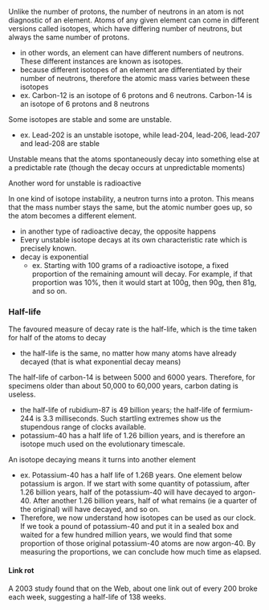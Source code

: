 
Unlike the number of protons, the number of neutrons in an atom is not diagnostic of an element. Atoms of any given element can come in different versions called isotopes, which have differing number of neutrons, but always the same number of protons.
- in other words, an element can have different numbers of neutrons. These different instances are known as isotopes. 
- because different isotopes of an element are differentiated by their number of neutrons, therefore the atomic mass varies between these isotopes
- ex. Carbon-12 is an isotope of 6 protons and 6 neutrons. Carbon-14 is an isotope of 6 protons and 8 neutrons

Some isotopes are stable and some are unstable.
- ex. Lead-202 is an unstable isotope, while lead-204, lead-206, lead-207 and lead-208 are stable

Unstable means that the atoms spontaneously decay into something else at a predictable rate (though the decay occurs at unpredictable moments)

Another word for unstable is radioactive

In one kind of isotope instability, a neutron turns into a proton. This means that the mass number stays the same, but the atomic number goes up, so the atom becomes a different element.
- in another type of radioactive decay, the opposite happens
- Every unstable isotope decays at its own characteristic rate which is precisely known. 
- decay is exponential
  - ex. Starting with 100 grams of a radioactive isotope, a fixed proportion of the remaining amount will decay. For example, if that proportion was 10%, then it would start at 100g, then 90g, then 81g, and so on.


### Half-life
The favoured measure of decay rate is the half-life, which is the time taken for half of the atoms to decay 
- the half-life is the same, no matter how many atoms have already decayed (that is what exponential decay means)

The half-life of carbon-14 is between 5000 and 6000 years. Therefore, for specimens older than about 50,000 to 60,000 years, carbon dating is useless. 
- the half-life of rubidium-87 is 49 billion years; the half-life of fermium-244 is 3.3 milliseconds. Such startling extremes show us the stupendous range of clocks available. 
- potassium-40 has a half life of 1.26 billion years, and is therefore an isotope much used on the evolutionary timescale.

An isotope decaying means it turns into another element
- ex. Potassium-40 has a half life of 1.26B years. One element below potassium is argon. If we start with some quantity of potassium, after 1.26 billion years, half of the potassium-40 will have decayed to argon-40. After another 1.26 billion years, half of what remains (ie a quarter of the original) will have decayed, and so on.
- Therefore, we now understand how isotopes can be used as our clock. If we took a pound of potassium-40 and put it in a sealed box and waited for a few hundred million years, we would find that some proportion of those original potassium-40 atoms are now argon-40. By measuring the proportions, we can conclude how much time as elapsed.

#### Link rot
A 2003 study found that on the Web, about one link out of every 200 broke each week, suggesting a half-life of 138 weeks.